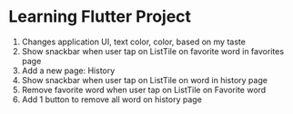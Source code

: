 # Learning Flutter Project

1. Changes application UI, text color, color, based on my taste
2. Show snackbar when user tap on ListTile on favorite word in favorites page
3. Add a new page: History
4. Show snackbar when user tap on ListTile on word in history page
5. Remove favorite word when user tap on ListTile on Favorite word
6. Add 1 button to remove all word on history page

